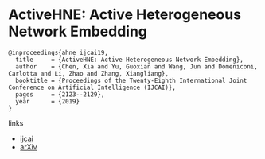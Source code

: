 # ActiveHNE: Active Heterogeneous Network Embedding

```
@inproceedings{ahne_ijcai19,
  title     = {ActiveHNE: Active Heterogeneous Network Embedding},
  author    = {Chen, Xia and Yu, Guoxian and Wang, Jun and Domeniconi, Carlotta and Li, Zhao and Zhang, Xiangliang},
  booktitle = {Proceedings of the Twenty-Eighth International Joint Conference on Artificial Intelligence (IJCAI)},
  pages     = {2123--2129},
  year      = {2019}
}
```

links
- [ijcai](https://www.ijcai.org/proceedings/2019/294)
- [arXiv](https://arxiv.org/abs/1905.05659)
